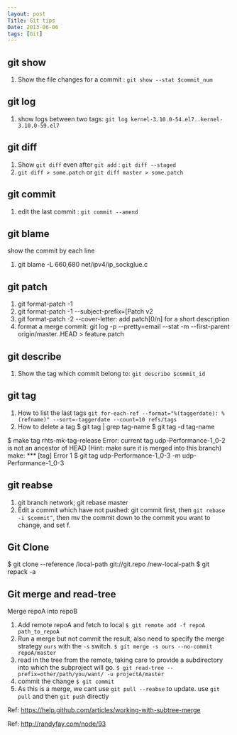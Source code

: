 ```yaml
---
layout: post
Title: Git tips
Date: 2013-06-06
tags: [Git]
---
```


git show
---
1. Show the file changes for a commit : `git show --stat $commit_num`

git log
---
1. show logs between two tags: `git log kernel-3.10.0-54.el7..kernel-3.10.0-59.el7`

git diff
---
1. Show `git diff` even after `git add` : `git diff --staged`
1. `git diff > some.patch` or `git diff master > some.patch`

git commit
---
1. edit the last commit : `git commit --amend`

git blame
---
show the commit by each line

1. git blame -L 660,680 net/ipv4/ip_sockglue.c

git patch
---
1. git format-patch -1
1. git format-patch -1 --subject-prefix=[Patch v2
1. git format-patch -2 --cover-letter: add patch[0/n] for a short description
1. format a merge commit: git log -p --pretty=email --stat -m --first-parent
origin/master..HEAD > feature.patch

git describe
---
1. Show the tag which commit belong to: `git describe $commit_id`

git tag
---
1. How to list the last tags
`git for-each-ref --format="%(taggerdate): %(refname)" --sort=-taggerdate --count=10 refs/tags`
1. How to delete a tag
$ git tag | grep tag-name
$ git tag -d tag-name

$ make tag
rhts-mk-tag-release
Error: current tag udp-Performance-1_0-2 is not an ancestor of HEAD
(Hint: make sure it is merged into this branch)
make: *** [tag] Error 1
$ git tag udp-Performance-1_0-3 -m udp-Performance-1_0-3

git reabse
---
1. git branch network; git rebase master
1. Edit a commit which have not pushed: git commit first, then `git rebase -i
$commit^`, then mv the commit down to the commit you want to change, and set f.


Git Clone
---
$ git clone --reference /local-path git://git.repo  /new-local-path
$ git repack -a

Git merge and read-tree
---
Merge repoA into repoB
1. Add remote repoA and fetch to local
`$ git remote add -f repoA path_to_repoA`
1. Run a merge but not commit the result, also need to specify the merge
strategy `ours` with the `-s` switch.
`$ git merge -s ours --no-commit repoA/master`
1. read in the tree from the remote, taking care to provide a subdirectory
into which the subproject will go.
`$ git read-tree --prefix=other/path/you/want/ -u projectA/master`
1. commit the change
`$ git commit`
1. As this is a merge, we cant use `git pull --reabse` to update. use `git
pull` and then `git push` directly

Ref: https://help.github.com/articles/working-with-subtree-merge

Ref: http://randyfay.com/node/93
